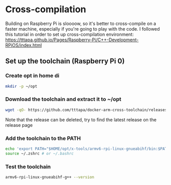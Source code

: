 # Cross-compilation
Building on Raspberry Pi is sloooow, so it's better to cross-compile on a faster machine, especially if you're going to play with the code.
I followed this tutorial in order to set up cross-compilation environment: https://tttapa.github.io/Pages/Raspberry-Pi/C++-Development-RPiOS/index.html

## Set up the toolchain (Raspberry Pi 0)

### Create opt in home di
```bash
mkdir -p ~/opt
```

### Download the toolchain and extract it to ~/opt
```bash
wget -qO- https://github.com/tttapa/docker-arm-cross-toolchain/releases/download/0.2.0/x-tools-armv6-rpi-linux-gnueabihf-gcc14.tar.xz | tar xJ -C ~/opt;
```
Note that the release can be deleted, try to find the latest release on the release page

### Add the toolchain to the PATH
```bash
echo 'export PATH="$HOME/opt/x-tools/armv6-rpi-linux-gnueabihf/bin:$PATH"' >>~/.zshrc # or ~/.bashrc
source ~/.zshrc # or ~/.bashrc
```

### Test the toolchain
```bash
armv6-rpi-linux-gnueabihf-g++ --version
```
